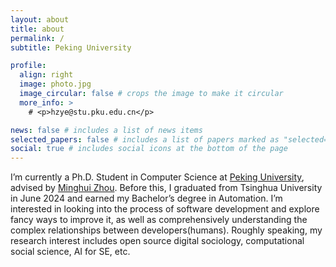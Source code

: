 ```yaml
---
layout: about
title: about
permalink: /
subtitle: Peking University

profile:
  align: right
  image: photo.jpg
  image_circular: false # crops the image to make it circular
  more_info: >
    # <p>hzye@stu.pku.edu.cn</p>

news: false # includes a list of news items
selected_papers: false # includes a list of papers marked as "selected={true}"
social: true # includes social icons at the bottom of the page
---
```


I’m currently a Ph.D. Student in Computer Science at [Peking University](https://www.pku.edu.cn), advised by [Minghui Zhou](https://minghuizhou.github.io). Before this, I graduated from Tsinghua University in June 2024 and earned my Bachelor’s degree in Automation. I’m interested in looking into the process of software development and explore fancy ways to improve it, as well as comprehensively understanding the complex relationships between developers(humans). Roughly speaking, my research interest includes open source digital sociology, computational social science, AI for SE, etc.
